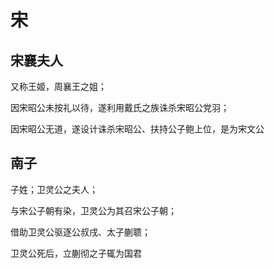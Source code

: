 # 宋

## 宋襄夫人

又称王姬，周襄王之姐；

因宋昭公未按礼以待，遂利用戴氏之族诛杀宋昭公党羽；

因宋昭公无道，遂设计诛杀宋昭公、扶持公子鲍上位，是为宋文公

## 南子

子姓；卫灵公之夫人；

与宋公子朝有染，卫灵公为其召宋公子朝；

借助卫灵公驱逐公叔戌、太子蒯聩；

卫灵公死后，立蒯彻之子辄为国君
